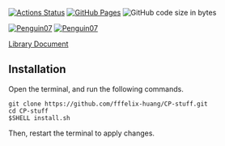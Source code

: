 [![Actions Status](https://github.com/fffelix-huang/CP-stuff/workflows/verify/badge.svg)](https://github.com/fffelix-huang/CP-stuff/actions)
[![GitHub Pages](https://img.shields.io/static/v1?label=GitHub+Pages&message=Felix's+Library+&color=brightgreen&logo=github)](https://fffelix-huang.github.io/CP-stuff/)
![GitHub code size in bytes](https://img.shields.io/github/languages/code-size/fffelix-huang/CP-stuff?style=flat-square)

[![Penguin07](https://img.shields.io/endpoint?url=https%3A%2F%2Fatcoder-badges.now.sh%2Fapi%2Fatcoder%2Fjson%2FPenguin07)](https://atcoder.jp/users/Penguin07)
[![Penguin07](https://img.shields.io/endpoint?url=https%3A%2F%2Fatcoder-badges.now.sh%2Fapi%2Fcodeforces%2Fjson%2FPenguin07)](https://codeforces.com/profile/Penguin07)

[Library Document](https://fffelix-huang.github.io/CP-stuff/)

## Installation

Open the terminal, and run the following commands.

```
git clone https://github.com/fffelix-huang/CP-stuff.git
cd CP-stuff
$SHELL install.sh
```

Then, restart the terminal to apply changes.
